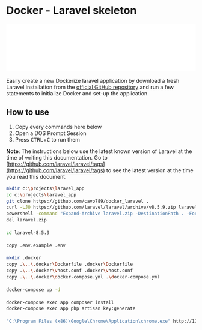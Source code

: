 # Docker - Laravel skeleton

![Banner](./banner.svg)

Easily create a new Dockerize laravel application by download a fresh Laravel installation from the [official GitHub repository](https://github.com/laravel/laravel) and run a few statements to initialize Docker and set-up the application.

## How to use

1. Copy every commands here below
2. Open a DOS Prompt Session
3. Press <kbd>CTRL</kbd>+<kbd>C</kbd> to run them

**Note**: The instructions below use the latest known version of Laravel at the time of writing this documentation. Go to [https://github.com/laravel/laravel/tags](https://github.com/laravel/laravel/tags) to see the latest version at the time you read this document.

```bash
mkdir c:\projects\laravel_app
cd c:\projects\laravel_app
git clone https://github.com/cavo789/docker_laravel .
curl -LJO https://github.com/laravel/laravel/archive/v8.5.9.zip laravel.zip
powershell -command "Expand-Archive laravel.zip -DestinationPath . -Force"
del laravel.zip

cd laravel-8.5.9

copy .env.example .env

mkdir .docker
copy .\..\.docker\Dockerfile .docker\Dockerfile
copy .\..\.docker\vhost.conf .docker\vhost.conf
copy .\..\.docker\docker-compose.yml .\docker-compose.yml

docker-compose up -d

docker-compose exec app composer install
docker-compose exec app php artisan key:generate

"C:\Program Files (x86)\Google\Chrome\Application\chrome.exe" http://127.0.0.1:8080
```
